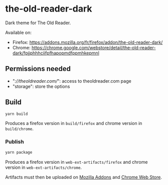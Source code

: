 # the-old-reader-dark

Dark theme for The Old Reader.

Available on:

 - Firefox: https://addons.mozilla.org/fr/firefox/addon/the-old-reader-dark/
 - Chrome: https://chrome.google.com/webstore/detail/the-old-reader-dark/fpjjphhhciifpfhapopmdfppmhkepmnl

## Permissions needed

 - "*://theoldreader.com/*": access to theoldreader.com page
 - "storage": store the options

 ## Build

```bash
yarn build
```
Produces a firefox version in `build/firefox` and chrome version in `build/chrome`.

### Publish

```bash
yarn package
```
Produces a firefox version in `web-ext-artifacts/firefox` and chrome version in `web-ext-artifacts/chrome`.

Artifacts must then be uploaded on [Mozilla Addons](https://addons.mozilla.org/en-US/developers/) and [Chrome Web Store](https://chrome.google.com/webstore/devconsole/).

